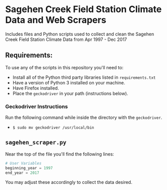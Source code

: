 # Sagehen Creek Field Station Climate Data and Web Scrapers
Includes files and Python scripts used to collect and clean the Sagehen Creek Field Station Climate Data from Apr 1997 - Dec 2017 

## Requirements:
To use any of the scripts in this repository you'll need to:
* Install all of the Python third party libraries listed in `requirements.txt`
* Have a version of Python 3 installed on your machine.
* Have Firefox installed.
* Place the `geckodriver` in your path (instructions below).

### Geckodriver Instructions
Run the following command while inside the directory with the `geckodriver`.
* `$ sudo mv geckodriver /usr/local/bin`

## `sagehen_scraper.py`
Near the top of the file you'll find the following lines:
```python
# User Variables
beginning_year = 1997
end_year = 2017
```
You may adjust these accordingly to collect the data desired.
